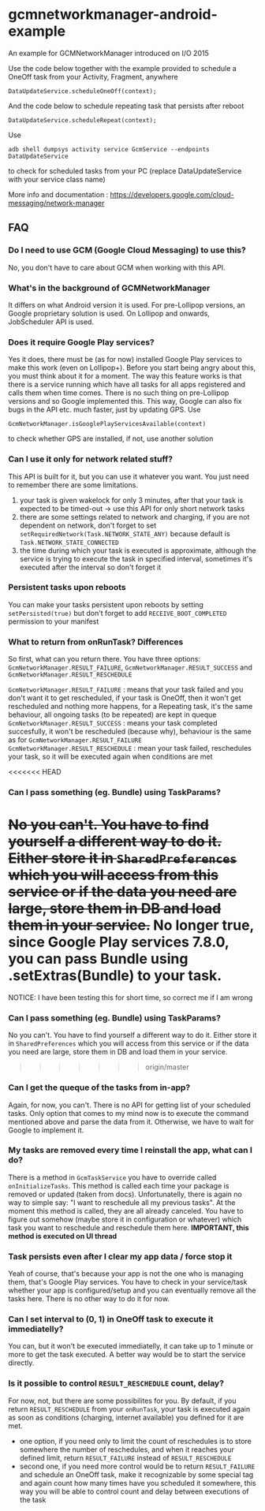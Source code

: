# gcmnetworkmanager-android-example
An example for GCMNetworkManager introduced on I/O 2015

Use the code below together with the example provided to schedule a OneOff task from your Activity, Fragment, anywhere
```
DataUpdateService.scheduleOneOff(context);
```
And the code below to schedule repeating task that persists after reboot
```
DataUpdateService.scheduleRepeat(context);
```

Use
```
adb shell dumpsys activity service GcmService --endpoints DataUpdateService
```
to check for scheduled tasks from your PC (replace DataUpdateService with your service class name)

More info and documentation : https://developers.google.com/cloud-messaging/network-manager

## FAQ

### Do I need to use GCM (Google Cloud Messaging) to use this?
No, you don't have to care about GCM when working with this API.

### What's in the background of GCMNetworkManager
It differs on what Android version it is used. For pre-Lollipop versions, an Google proprietary solution is used. On Lollipop and onwards, JobScheduler API is used.

### Does it require Google Play services?
Yes it does, there must be (as for now) installed Google Play services to make this work (even on Lollipop+). Before you start being angry about this, you must think about it for a moment. The way this feature works is that there is a service running which have all tasks for all apps registered and calls them when time comes. There is no such thing on pre-Lollipop versions and so Google implemented this. This way, Google can also fix bugs in the API etc. much faster, just by updating GPS.
Use
```
GcmNetworkManager.isGooglePlayServicesAvailable(context)
```
to check whether GPS are installed, if not, use another solution

### Can I use it only for network related stuff?
This API is built for it, but you can use it whatever you want. You just need to remember there are some limitations.
1. your task is given wakelock for only 3 minutes, after that your task is expected to be timed-out -> use this API for only short network tasks
2. there are some settings related to network and charging, if you are not dependent on network, don't forget to set ``` setRequiredNetwork(Task.NETWORK_STATE_ANY) ``` because default is ```Task.NETWORK_STATE_CONNECTED```
3. the time during which your task is executed is approximate, although the service is trying to execute the task in specified interval, sometimes it's executed after the interval so don't forget it

### Persistent tasks upon reboots
You can make your tasks persistent upon reboots by setting ```setPersisted(true)``` but don't forget to add ```RECEIVE_BOOT_COMPLETED``` permission to your manifest

### What to return from onRunTask? Differences
So first, what can you return there. You have three options: ```GcmNetworkManager.RESULT_FAILURE```, ```GcmNetworkManager.RESULT_SUCCESS``` and ```GcmNetworkManager.RESULT_RESCHEDULE```

```GcmNetworkManager.RESULT_FAILURE``` : means that your task failed and you don't want it to get rescheduled, if your task is OneOff, then it won't get rescheduled and nothing more happens, for a Repeating task, it's the same behaviour, all ongoing tasks (to be repeated) are kept in queque<br/>
```GcmNetworkManager.RESULT_SUCCESS``` : means your task completed succesfully, it won't be rescheduled (because why), behaviour is the same as for ```GcmNetworkManager.RESULT_FAILURE```<br/>
```GcmNetworkManager.RESULT_RESCHEDULE``` : mean your task failed, reschedules your task, so it will be executed again when conditions are met<br/>

<<<<<<< HEAD
### Can I pass something (eg. Bundle) using TaskParams?
~~No you can't. You have to find yourself a different way to do it. Either store it in ``` SharedPreferences ``` which you will access from this service or if the data you need are large, store them in DB and load them in your service.~~
No longer true, since Google Play services 7.8.0, you can pass Bundle using .setExtras(Bundle) to your task.
=======
NOTICE: I have been testing this for short time, so correct me if I am wrong

### Can I pass something (eg. Bundle) using TaskParams?
No you can't. You have to find yourself a different way to do it. Either store it in ``` SharedPreferences ``` which you will access from this service or if the data you need are large, store them in DB and load them in your service.
>>>>>>> origin/master

### Can I get the queque of the tasks from in-app?
Again, for now, you can't. There is no API for getting list of your scheduled tasks. Only option that comes to my mind now is to execute the command mentioned above and parse the data from it. Otherwise, we have to wait for Google to implement it.

### My tasks are removed every time I reinstall the app, what can I do?
There is a method in ```GcmTaskService```  you have to override called ```onInitializeTasks```. This method is called each time your package is removed or updated (taken from docs). Unfortunatelly, there is again no way to simple say: "I want to reschedule all my previous tasks". At the moment this method is called, they are all already canceled. You have to figure out somehow (maybe store it in configuration or whatever) which task you want to reschedule and reschedule them here. **IMPORTANT, this method is executed on UI thread**

### Task persists even after I clear my app data / force stop it
Yeah of course, that's because your app is not the one who is managing them, that's Google Play services. You have to check in your service/task whether your app is configured/setup and you can eventually remove all the tasks here. There is no other way to do it for now.

### Can I set interval to (0, 1) in OneOff task to execute it immediatelly?
You can, but it won't be executed immediatelly, it can take up to 1 minute or more to get the task executed. A better way would be to start the service directly.

### Is it possible to control `RESULT_RESCHEDULE` count, delay?
For now, not, but there are some possibilites for you. By default, if you return `RESULT_RESCHEDULE` from your `onRunTask`, your task is executed again as soon as conditions (charging, internet available) you defined for it are met.
* one option, if you need only to limit the count of reschedules is to store somewhere the number of reschedules, and when it reaches your defined limit, return `RESULT_FAILURE` instead of `RESULT_RESCHEDULE`
* second one, if you need more control would be to return `RESULT_FAILURE` and schedule an OneOff task, make it recognizable by some special tag and again count how many times have you scheduled it somewhere, this way you will be able to control count and delay between executions of the task
